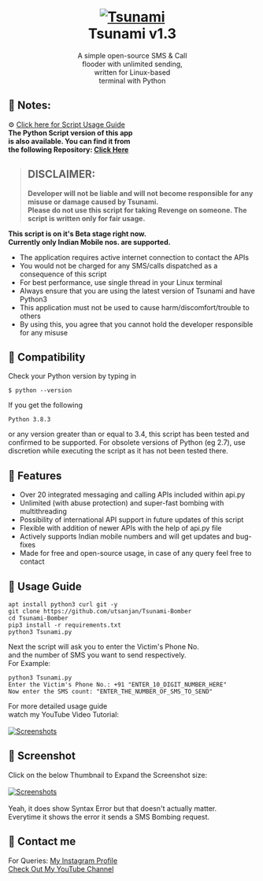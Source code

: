 <h1 align="center">
  <br>
  <a href="https://github.com/utsanjan/Tsunami-Bomber">
  <img src="https://lh3.googleusercontent.com/-B7t6k6KbV2Y/YJRP6aDUcFI/AAAAAAAAgtE/9fnBeyq5whEXRcuVVFEq6BgJdBrcVJBCQCLcBGAsYHQ/s16000/splash.png"
  alt="Tsunami">
  </a><br>
  Tsunami v1.3
  <br>
</h1>  


<p align="center">A simple open-source SMS & Call
<br>flooder with unlimited sending,
<br>written for Linux-based<br>terminal with Python</p>

## 🔸 Notes:

⚙ [Click here for Script Usage Guide](https://github.com/utsanjan/Tsunami-Bomber#-usage-guide) <br>
**The Python Script version of this app<br>
is also available. You can find it from<br>
the following Repository: [Click Here](https://github.com/utsanjan/Tsunami-Bomber/)** <br>

> ## DISCLAIMER:
> **Developer will not be liable and will not become
responsible for any misuse or damage caused by Tsunami.**  
**Please do not use this script for taking Revenge on someone. The script is written only for fair usage.**

**This script is on it's Beta stage right now.<br>
Currently only Indian Mobile nos. are supported.**

- The application requires active internet connection to contact the APIs
- You would not be charged for any SMS/calls dispatched as a consequence of this script
- For best performance, use single thread in your Linux terminal
- Always ensure that you are using the latest version of Tsunami and have Python3
- This application must not be used to cause harm/discomfort/trouble to others
- By using this, you agree that you cannot hold the developer responsible for any misuse

## 🔸 Compatibility
Check your Python version by typing in
```shell script
$ python --version
```
If you get the following
```shell script
Python 3.8.3
```
or any version greater than or equal to 3.4, this script has been tested and confirmed to be supported. For obsolete versions of Python (eg 2.7), use discretion while executing the script as it has not been tested there.

## 🔸 Features

- Over 20 integrated messaging and calling APIs included within api.py
- Unlimited (with abuse protection) and super-fast bombing with multithreading
- Possibility of international API support in future updates of this script
- Flexible with addition of newer APIs with the help of api.py file
- Actively supports Indian mobile numbers and will get updates and bug-fixes
- Made for free and open-source usage, in case of any query feel free to contact

## 🔸 Usage Guide

```
apt install python3 curl git -y
git clone https://github.com/utsanjan/Tsunami-Bomber
cd Tsunami-Bomber
pip3 install -r requirements.txt
python3 Tsunami.py
```
Next the script will ask you to enter the Victim's Phone No.<br>
and the number of SMS you want to send respectively.
<br>For Example:<br>

```
python3 Tsunami.py
Enter the Victim's Phone No.: +91 "ENTER_10_DIGIT_NUMBER_HERE"
Now enter the SMS count: "ENTER_THE_NUMBER_OF_SMS_TO_SEND"
```
For more detailed usage guide<br>
watch my YouTube Video Tutorial:<br><br>
<a href="https://www.youtube.com/watch?v=YCV0tsNLoFY"><img alt="Screenshots" title="Screenshots" src="https://1.bp.blogspot.com/-fUsNpr6iiMA/YH-5Z2WZW6I/AAAAAAAAfWQ/fwcyrPr1Hycob5AJyUE1i4PbKxZDTkHdgCLcBGAsYHQ/w320-h181/Tsunami.png"/></a>

## 🔸 Screenshot

Click on the below Thumbnail to Expand the Screenshot size: <br><br>
<a href="https://1.bp.blogspot.com/-I04VRdhKRn8/YIEEjNxyhzI/AAAAAAAAfZw/zjdPHw4VFPM6fkHu8y3J9V5x4D7mzNpwgCLcBGAsYHQ/s16000/Tsunami.jpeg"><img alt="Screenshots" title="Screenshots" src="https://1.bp.blogspot.com/-7H3v6jgpe1M/YIEEOXSlIwI/AAAAAAAAfZo/dQyzpmJMDoseTH-UzmUtRo8Yb6kEbdyBACLcBGAsYHQ/w400-h311/download.png"/></a><br><br>
Yeah, it does show Syntax Error but that doesn't actually matter.<br>
Everytime it shows the error it sends a SMS Bombing request.

## 🔸 Contact me  

For Queries: [My Instagram Profile](https://www.instagram.com/utsanjan/)  
[Check Out My YouTube Channel](https://www.youtube.com/DopeSatan)
